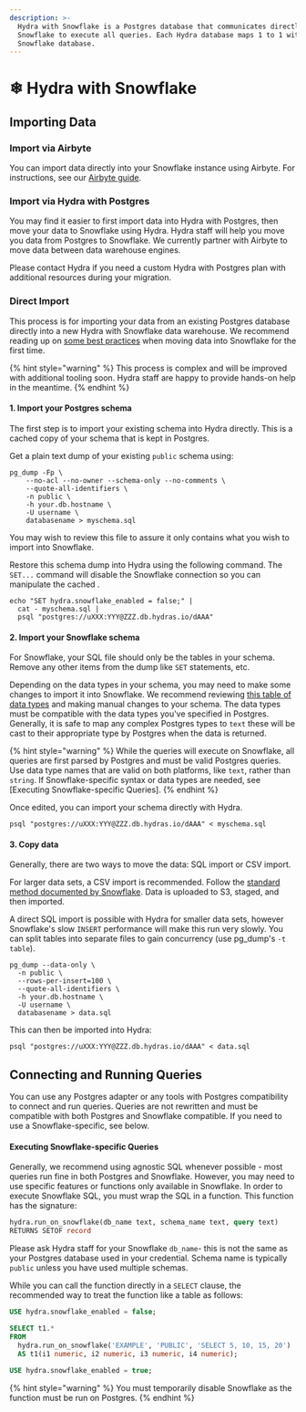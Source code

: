```yaml
---
description: >-
  Hydra with Snowflake is a Postgres database that communicates directly with
  Snowflake to execute all queries. Each Hydra database maps 1 to 1 with a
  Snowflake database.
---
```


# ❄ Hydra with Snowflake

## Importing Data

### Import via Airbyte

You can import data directly into your Snowflake instance using Airbyte. For instructions, see our [Airbyte guide](../tools/airbyte.md).

### Import via Hydra with Postgres

You may find it easier to first import data into Hydra with Postgres, then move your data to Snowflake using Hydra. Hydra staff will help you move you data from Postgres to Snowflake. We currently partner with Airbyte to move data between data warehouse engines.

Please contact Hydra if you need a custom Hydra with Postgres plan with additional resources during your migration.

### Direct Import

This process is for importing your data from an existing Postgres database directly into a new Hydra with Snowflake data warehouse. We recommend reading up on [some best practices](https://hevodata.com/blog/snowflake-etl-best-practices-cloud-data-warehouse/) when moving data into Snowflake for the first time.

{% hint style="warning" %}
This process is complex and will be improved with additional tooling soon. Hydra staff are happy to provide hands-on help in the meantime.
{% endhint %}

#### **1. Import your Postgres schema**

The first step is to import your existing schema into Hydra directly. This is a cached copy of your schema that is kept in Postgres.

Get a plain text dump of your existing `public` schema using:

```shell
pg_dump -Fp \
    --no-acl --no-owner --schema-only --no-comments \
    --quote-all-identifiers \
    -n public \
    -h your.db.hostname \
    -U username \
    databasename > myschema.sql
```

You may wish to review this file to assure it only contains what you wish to import into Snowflake.

Restore this schema dump into Hydra using the following command. The `SET...` command will disable the Snowflake connection so you can manipulate the cached .

```
echo "SET hydra.snowflake_enabled = false;" |
  cat - myschema.sql |
  psql "postgres://uXXX:YYY@ZZZ.db.hydras.io/dAAA"
```

#### **2. Import your Snowflake schema**

For Snowflake, your SQL file should only be the tables in your schema. Remove any other items from the dump like `SET` statements, etc.

Depending on the data types in your schema, you may need to make some changes to import it into Snowflake. We recommend reviewing [this table of data types](https://hevodata.com/blog/postgresql-to-snowflake-etl/#data-type-conversion) and making manual changes to your schema. The data types must be compatible with the data types you've specified in Postgres. Generally, it is safe to map any complex Postgres types to `text` these will be cast to their appropriate type by Postgres when the data is returned.

{% hint style="warning" %}
While the queries will execute on Snowflake, all queries are first parsed by Postgres and must be valid Postgres queries. Use data type names that are valid on both platforms, like `text`, rather than `string`. If Snowflake-specific syntax or data types are needed, see \[Executing Snowflake-specific Queries].
{% endhint %}

Once edited, you can import your schema directly with Hydra.

```
psql "postgres://uXXX:YYY@ZZZ.db.hydras.io/dAAA" < myschema.sql
```

#### **3. Copy data**

Generally, there are two ways to move the data: SQL import or CSV import.

For larger data sets, a CSV import is recommended. Follow the [standard method documented by Snowflake](https://community.snowflake.com/s/article/PostgreSQL-to-Snowflake-ETL-Steps-to-Migrate-Data). Data is uploaded to S3, staged, and then imported.

A direct SQL import is possible with Hydra for smaller data sets, however Snowflake's slow `INSERT` performance will make this run very slowly. You can split tables into separate files to gain concurrency (use pg\_dump's `-t table`).

```
pg_dump --data-only \
  -n public \
  --rows-per-insert=100 \
  --quote-all-identifiers \
  -h your.db.hostname \
  -U username \
  databasename > data.sql
```

This can then be imported into Hydra:

```
psql "postgres://uXXX:YYY@ZZZ.db.hydras.io/dAAA" < data.sql
```

## Connecting and Running Queries

You can use any Postgres adapter or any tools with Postgres compatibility to connect and run queries. Queries are not rewritten and must be compatible with both Postgres and Snowflake compatible. If you need to use a Snowflake-specific, see below.

#### Executing Snowflake-specific Queries

Generally, we recommend using agnostic SQL whenever possible - most queries run fine in both Postgres and Snowflake. However, you may need to use specific features or functions only available in Snowflake. In order to execute Snowflake SQL, you must wrap the SQL in a function. This function has the signature:

```sql
hydra.run_on_snowflake(db_name text, schema_name text, query text)
RETURNS SETOF record
```

Please ask Hydra staff for your Snowflake `db_name`- this is not the same as your Postgres database used in your credential. Schema name is typically `public` unless you have used multiple schemas.

While you can call the function directly in a `SELECT` clause, the recommended way to treat the function like a table as follows:

```sql
USE hydra.snowflake_enabled = false;

SELECT t1.*
FROM
  hydra.run_on_snowflake('EXAMPLE', 'PUBLIC', 'SELECT 5, 10, 15, 20')
  AS t1(i1 numeric, i2 numeric, i3 numeric, i4 numeric);
  
USE hydra.snowflake_enabled = true;
```

{% hint style="warning" %}
You must temporarily disable Snowflake as the function must be run on Postgres.
{% endhint %}
